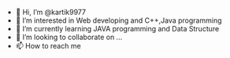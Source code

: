 - 👋 Hi, I’m @kartik9977
- 👀 I’m interested in Web developing and C++,Java programming
- 🌱 I’m currently learning JAVA programming and Data Structure
- 💞️ I’m looking to collaborate on ...
- 📫 How to reach me 

<!---
kartik9977/kartik9977 is a ✨ special ✨ repository because its `README.md` (this file) appears on your GitHub profile.
You can click the Preview link to take a look at your changes.
--->
